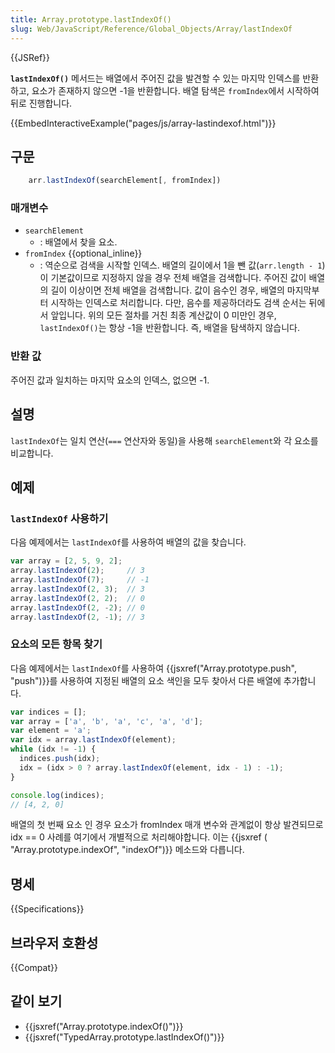 ```yaml
---
title: Array.prototype.lastIndexOf()
slug: Web/JavaScript/Reference/Global_Objects/Array/lastIndexOf
---
```

{{JSRef}}

**`lastIndexOf()`** 메서드는 배열에서 주어진 값을 발견할 수 있는 마지막 인덱스를 반환하고, 요소가 존재하지 않으면 -1을 반환합니다. 배열 탐색은 `fromIndex`에서 시작하여 뒤로 진행합니다.

{{EmbedInteractiveExample("pages/js/array-lastindexof.html")}}

## 구문

```js
    arr.lastIndexOf(searchElement[, fromIndex])
```

### 매개변수

- `searchElement`
  - : 배열에서 찾을 요소.
- `fromIndex` {{optional_inline}}
  - : 역순으로 검색을 시작할 인덱스. 배열의 길이에서 1을 뺀 값(`arr.length - 1`)이 기본값이므로 지정하지 않을 경우 전체 배열을 검색합니다. 주어진 값이 배열의 길이 이상이면 전체 배열을 검색합니다. 값이 음수인 경우, 배열의 마지막부터 시작하는 인덱스로 처리합니다. 다만, 음수를 제공하더라도 검색 순서는 뒤에서 앞입니다. 위의 모든 절차를 거친 최종 계산값이 0 미만인 경우, `lastIndexOf()`는 항상 -1을 반환합니다. 즉, 배열을 탐색하지 않습니다.

### 반환 값

주어진 값과 일치하는 마지막 요소의 인덱스, 없으면 -1.

## 설명

`lastIndexOf`는 일치 연산(`===` 연산자와 동일)을 사용해 `searchElement`와 각 요소를 비교합니다.

## 예제

### `lastIndexOf` 사용하기

다음 예제에서는 `lastIndexOf`를 사용하여 배열의 값을 찾습니다.

```js
var array = [2, 5, 9, 2];
array.lastIndexOf(2);     // 3
array.lastIndexOf(7);     // -1
array.lastIndexOf(2, 3);  // 3
array.lastIndexOf(2, 2);  // 0
array.lastIndexOf(2, -2); // 0
array.lastIndexOf(2, -1); // 3
```

### 요소의 모든 항목 찾기

다음 예제에서는 `lastIndexOf`를 사용하여 {{jsxref("Array.prototype.push", "push")}}를 사용하여 지정된 배열의 요소 색인을 모두 찾아서 다른 배열에 추가합니다.

```js
var indices = [];
var array = ['a', 'b', 'a', 'c', 'a', 'd'];
var element = 'a';
var idx = array.lastIndexOf(element);
while (idx != -1) {
  indices.push(idx);
  idx = (idx > 0 ? array.lastIndexOf(element, idx - 1) : -1);
}

console.log(indices);
// [4, 2, 0]
```

배열의 첫 번째 요소 인 경우 요소가 fromIndex 매개 변수와 관계없이 항상 발견되므로 idx == 0 사례를 여기에서 개별적으로 처리해야합니다. 이는 {{jsxref ( "Array.prototype.indexOf", "indexOf")}} 메소드와 다릅니다.

## 명세

{{Specifications}}

## 브라우저 호환성

{{Compat}}

## 같이 보기

- {{jsxref("Array.prototype.indexOf()")}}
- {{jsxref("TypedArray.prototype.lastIndexOf()")}}
